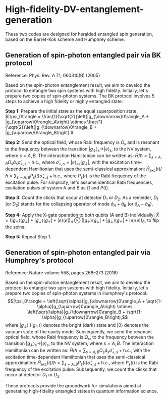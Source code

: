 # High-fidelity-DV-entanglement-generation
These two codes are designed for heralded entangled spin generation, based on the Barret-Kok scheme and Humphrey scheme.

## Generation of spin-photon entangled pair via BK protocol
Reference: Phys. Rev. A 71, 060310(R) (2005)

Based on the spin-photon entanglement result, we aim to develop the protocol to entangle two spin systems with high fidelity. Initially, let's prepare two copies of spin-photon systems. The BK protocol involves 5 steps to achieve a high fidelity or highly entangled state:

**Step 1:** Prepare the initial state as the equal superposition state: 
$|\psi_0\rangle = \frac{1}{\sqrt{2}}\left(|g_{\downarrow}0\rangle_A + |g_{\uparrow}0\rangle_A\right) \otimes \frac{1}{\sqrt{2}}\left(|g_{\downarrow}0\rangle_B + |g_{\uparrow}0\rangle_B\right).$

**Step 2:** Send the optical field, whose Rabi frequency is $\Omega_s$ and is resonant to the frequency between the transition $|g_\downarrow\rangle_{s} \rightarrow |e\rangle_{s}$, to the NV system, where $s=A,B$. The interaction Hamiltonian can be written as:
$\hat{H}/\hbar = \sum_{s=A,B}\Omega_s\hat{a}_s\hat{\sigma}_{+,s} + \text{h.c.},$
where $\hat{\sigma}_{+,s} = |e\rangle_{ss}\langle g_{\downarrow}|$, with the excitation time-dependent Hamiltonian that uses the semi-classical approximation:
$\hat{H}_{\text{exc}}(t)/\hbar = \sum_{s=A,B}P_s(t)\hat{\sigma}_{+,s} + \text{h.c.},$
where $P_s(t)$ is the Rabi frequency of the excitation pulse. For simplicity, let's assume identical Rabi frequencies, excitation pulses of system A and B as $\Omega$ and $P(t)$.

**Step 3:** Count the clicks that occur at detector $D_1$ or $D_2$. As a reminder, $D_1$ (or $D_2$) stands for the collapsing operator of mode $\hat{a}_A + \hat{a}_B$ (or $\hat{a}_A - \hat{a}_B$).

**Step 4:** Apply the X-gate operation to both qubits (A and B) individually:
$\hat{X} = \left(|g_\uparrow\rangle\langle g_\downarrow| + |g_\downarrow\rangle\langle g_\uparrow| + |e\rangle\langle e|\right)_A \otimes \left(|g_\uparrow\rangle\langle g_\downarrow| + |g_\downarrow\rangle\langle g_\uparrow| + |e\rangle\langle e|\right)_B,$
to flip the spins.

**Step 5:** Repeat Step 1.

## Generation of spin-photon entangled pair via Humphrey's protocol
Reference: Nature volume 558, pages 268–273 (2018)

Based on the spin-photon entanglement result, we aim to develop the protocol to entangle two spin systems with high fidelity. Initially, let's prepare two copies of spin-photon systems in Humphrey's protocol:
$$|\psi_0\rangle = \left(\sqrt{\alpha}|g_{\downarrow}0\rangle_A + \sqrt{1-\alpha}|g_{\uparrow}0\rangle_A\right) \otimes \left(\sqrt{\alpha}|g_{\downarrow}0\rangle_B + \sqrt{1-\alpha}|g_{\uparrow}0\rangle_B\right),$$
where $|g_{\downarrow}\rangle$ ($|g_{\uparrow}\rangle$) denotes the bright (dark) state and $|0\rangle$ denotes the vacuum state of the cavity mode. Subsequently, we send the resonant optical field, whose Rabi frequency is $\Omega_s$, to the frequency between the transition $|g_\downarrow\rangle_{s} \rightarrow |e\rangle_{s}$, to the NV system, where $s=A,B$. The interaction Hamiltonian can be written as:
$\hat{H}/\hbar = \sum_{s=A,B}\Omega_s\hat{a}_s\hat{\sigma}_{+,s} + \text{h.c.},$
with the excitation time-dependent Hamiltonian that uses the semi-classical approximation:
$\hat{H}_{\text{exc}}(t)/\hbar = \sum_{s=A,B}P_s(t)\hat{\sigma}_{+,s} + \text{h.c.},$
where $P_s(t)$ is the Rabi frequency of the excitation pulse. Subsequently, we count the clicks that occur at detector $D_1$ or $D_2$.

These protocols provide the groundwork for simulations aimed at generating high-fidelity entangled states in quantum information science.
